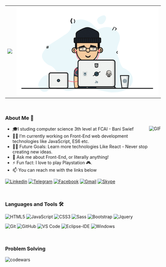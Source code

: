 <table>
          <tr>
              <td align="center">
                        <img src="https://readme-typing-svg.herokuapp.com?font=Poppins&size=28&color=6571FF&center=true&vCenter=true&lines=Hi!+I+am+Ahmed+Farag+%F0%9F%91%8F;Front+End+Developer+%F0%9F%92%BB">
                    </td>
              <td align="center">
                  <img src="coder.gif" alt="banner that says Ahmed Farag - Front End Developer">
              </td>
          </tr>
</table>

<br>

### About Me 📌

<img align="right" alt="GIF" height="160px" src="https://media.giphy.com/media/du3J3cXyzhj75IOgvA/giphy.gif" />

- 🎓I studing computer science 3th level at FCAI - Bani Swief
- 👨‍💻 I’m currently working on Front-End web development technologies like JavaScript, ES6 etc.
- 💪🏼 Future Goals: Learn more technologies Like React - Never stop creating new ideas.
- :speech_balloon: Ask me about Front-End, or literally anything!
- ⚡ Fun fact: I love to play Playstation 🎮.
- :mailbox: You can reach me with the links below

[![Linkedin](https://img.shields.io/badge/-LINKEDIN-0077B5?style=for-the-badge&logo=linkedin&logoColor=white)](https://www.linkedin.com/in/ahmed-farag-395702199)
[![Telegram](https://img.shields.io/badge/-Telegram-1ca0f1?style=for-the-badge&labelColor=1ca0f1&logo=telegram&logoColor=white)](https://t.me/ElBrazily18)
[![Facebook](https://img.shields.io/badge/-Facebook-036be4?style=for-the-badge&logo=Facebook&logoColor=white)](https://www.facebook.com/ahmedf.elbrazily/)
[![Gmail](https://img.shields.io/badge/-GMAIL-D14836?style=for-the-badge&logo=gmail&logoColor=white)](mailto:ahmedfaragfdfdfd@gmail.com)
[![Skype](https://img.shields.io/badge/-Skype-036be4?style=for-the-badge&logo=Skype&logoColor=white)](https://join.skype.com/invite/HhsQpj5iEZFj)

<br>

### Languages and Tools 🛠

![HTML5](https://img.shields.io/badge/-HTML5-%23E44D27?style=for-the-badge&logo=html5&logoColor=ffffff)
![JavaScript](https://img.shields.io/badge/-JavaScript-%23F7DF1C?style=for-the-badge&logo=javascript&logoColor=000000&labelColor=%23F7DF1C&color=%23FFCE5A)
![CSS3](https://img.shields.io/badge/-CSS3-%231572B6?style=for-the-badge&logo=css3)
![Sass](https://img.shields.io/badge/-Sass-%23CC6699?style=for-the-badge&logo=sass&logoColor=ffffff)
![Bootstrap](https://img.shields.io/badge/-Bootstrap-563D7C?style=for-the-badge&logo=Bootstrap)
![Jquery](https://img.shields.io/badge/-Jquery-%231572B6?style=for-the-badge&logo=jquery&logoColor=ffffff)

![Git](https://img.shields.io/badge/-Git-%23F05032?style=for-the-badge&logo=git&logoColor=%23ffffff)
![GitHub](https://img.shields.io/badge/-GitHub-181717?style=for-the-badge&logo=github)
![VS Code](http://img.shields.io/badge/-VS%20Code-007ACC?style=for-the-badge&logo=visual-studio-code&logoColor=ffffff)
![Eclipse-IDE](http://img.shields.io/badge/-Eclipse-2C2255?style=for-the-badge&logo=eclipse&logoColor=ffffff)
![Windows](http://img.shields.io/badge/-Windows-0078D6?style=for-the-badge&logo=windows&logoColor=ffffff)

<br>

### Problem Solving
![codewars](https://www.codewars.com/users/AhmedFarag18/badges/large)
